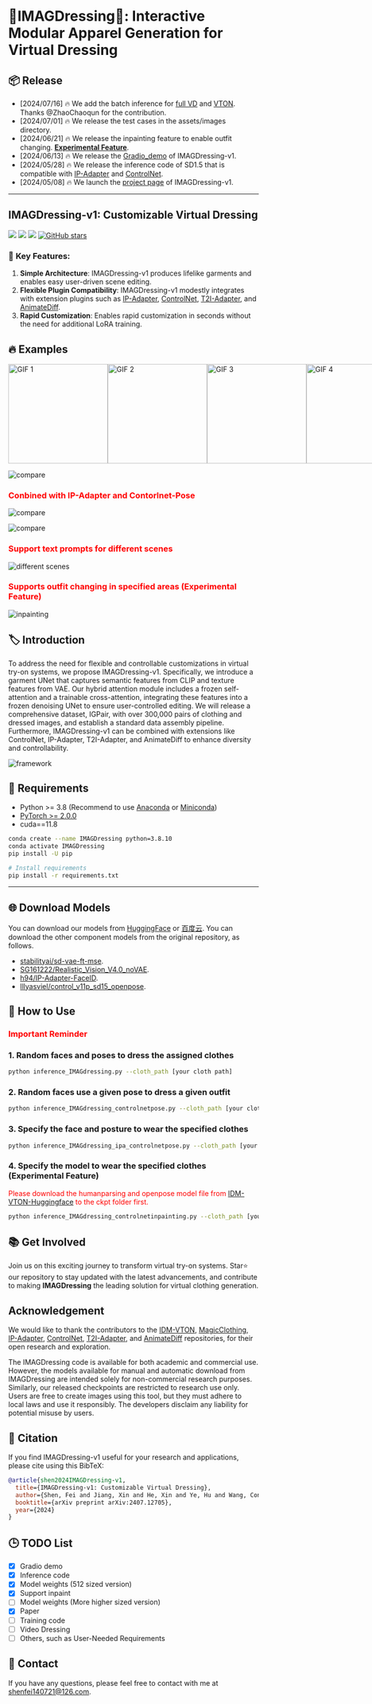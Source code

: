 # **👔IMAGDressing👔: Interactive Modular Apparel Generation for Virtual Dressing**


## 📦️ Release
- [2024/07/16] 🔥 We add the batch inference for [full VD](https://github.com/muzishen/IMAGDressing/blob/main/inference_IMAGdressing_controlnetinpainting_folder.py) and [VTON](https://github.com/muzishen/IMAGDressing/blob/main/inference_IMAGdressing_ipa_controlnetpose_folder.py). Thanks @ZhaoChaoqun for the contribution.
- [2024/07/01] 🔥 We release the test cases in the assets/images directory.
- [2024/06/21] 🔥 We release the inpainting feature to enable outfit changing. **[Experimental Feature](assets/inpainting.png)**.
- [2024/06/13] 🔥 We release the [Gradio_demo](https://sf.dictdoc.site/) of IMAGDressing-v1.
- [2024/05/28] 🔥 We release the inference code of SD1.5 that is compatible with [IP-Adapter](https://github.com/tencent-ailab/IP-Adapter) and [ControlNet](https://github.com/lllyasviel/ControlNet).
- [2024/05/08]  🔥 We launch the [project page](https://imagdressing.github.io/) of IMAGDressing-v1.

---

## IMAGDressing-v1: Customizable Virtual Dressing
<a href='https://imagdressing.github.io/'><img src='https://img.shields.io/badge/Project-Page-green'></a>
<a href='http://arxiv.org/abs/2407.12705'><img src='https://img.shields.io/badge/Technique-Report-red'></a>
<a href='https://huggingface.co/feishen29/IMAGDressing'><img src='https://img.shields.io/badge/%F0%9F%A4%97%20Hugging%20Face-Model-blue'></a>
[![GitHub stars](https://img.shields.io/github/stars/muzishen/IMAGDressing?style=social)](https://github.com/muzishen/IMAGDressing)


### 🚀 **Key Features:**
1. **Simple Architecture**: IMAGDressing-v1 produces lifelike garments and enables easy user-driven scene editing. 
2. **Flexible Plugin Compatibility**: IMAGDressing-v1 modestly integrates with extension plugins such as [IP-Adapter](https://github.com/tencent-ailab/IP-Adapter), [ControlNet](https://github.com/lllyasviel/ControlNet), [T2I-Adapter](https://github.com/TencentARC/T2I-Adapter), and [AnimateDiff](https://github.com/guoyww/AnimateDiff).
3. **Rapid Customization**: Enables rapid customization in seconds without the need for additional LoRA training.




## 🔥 **Examples**

<div style="display: flex; justify-content: space-around;">
  <img src="assets/scrolling_images1.gif" alt="GIF 1" width="200" />
  <img src="assets/scrolling_images2.gif" alt="GIF 2" width="200" />
  <img src="assets/scrolling_images3.gif" alt="GIF 3" width="200" />
    <img src="assets/scrolling_images4.gif" alt="GIF 4" width="200" />
</div>


![compare](assets/compare_magic2.png)

### <span style="color:red">Conbined with IP-Adapter and Contorlnet-Pose</span>

![compare](assets/pose.png)

![compare](assets/person.png)

### <span style="color:red">Support text prompts for different scenes</span>
![different scenes](assets/different_scenes.png)

### <span style="color:red">Supports outfit changing in specified areas (Experimental Feature)</span>
![inpainting](assets/inpainting.png)


## 🏷️  Introduction

To address the need for flexible and controllable customizations in virtual try-on systems, we propose IMAGDressing-v1. Specifically, we introduce a garment UNet that captures semantic features from CLIP and texture features from VAE. Our hybrid attention module includes a frozen self-attention and a trainable cross-attention, integrating these features into a frozen denoising UNet to ensure user-controlled editing. We will release a comprehensive dataset, IGPair, with over 300,000 pairs of clothing and dressed images, and establish a standard data assembly pipeline. Furthermore, IMAGDressing-v1 can be combined with extensions like ControlNet, IP-Adapter, T2I-Adapter, and AnimateDiff to enhance diversity and controllability. 

![framework](assets/pipeline.png)

## 🔧 Requirements

- Python >= 3.8 (Recommend to use [Anaconda](https://www.anaconda.com/download/#linux) or [Miniconda](https://docs.conda.io/en/latest/miniconda.html))
- [PyTorch >= 2.0.0](https://pytorch.org/)
- cuda==11.8

```bash
conda create --name IMAGDressing python=3.8.10
conda activate IMAGDressing
pip install -U pip

# Install requirements
pip install -r requirements.txt
```

---


## 🌐 Download Models
You can download our models from [HuggingFace](https://huggingface.co/feishen29/IMAGDressing) or [百度云](https://pan.baidu.com/s/1-69aFUjtrsGnD0OlU0dMzQ?pwd=imag).  You can download the other component models from the original repository, as follows.
- [stabilityai/sd-vae-ft-mse](https://huggingface.co/stabilityai/sd-vae-ft-mse).
- [SG161222/Realistic_Vision_V4.0_noVAE](https://huggingface.co/SG161222/Realistic_Vision_V4.0_noVAE).
- [h94/IP-Adapter-FaceID](https://huggingface.co/h94/IP-Adapter-FaceID).
- [lllyasviel/control_v11p_sd15_openpose](https://huggingface.co/lllyasviel/control_v11p_sd15_openpose).
## 🎉 How to Use

### <span style="color:red">Important Reminder</span>


### 1. Random faces and poses to dress the assigned clothes 

```sh
python inference_IMAGdressing.py --cloth_path [your cloth path]
```


### 2. Random faces use a given pose to dress a given outfit 

```sh
python inference_IMAGdressing_controlnetpose.py --cloth_path [your cloth path] --pose_path [your posture path]
```

### 3. Specify the face and posture to wear the specified clothes

```sh
python inference_IMAGdressing_ipa_controlnetpose.py --cloth_path [your cloth path] --face_path [your face path] --pose_path [your posture path]
```

### 4. Specify the model to wear the specified clothes (Experimental Feature)
<span style="color:red">Please download the humanparsing and openpose model file from [IDM-VTON-Huggingface](https://huggingface.co/spaces/yisol/IDM-VTON/tree/main) to the ckpt folder first.</span>
```sh
python inference_IMAGdressing_controlnetinpainting.py --cloth_path [your cloth path] --model_path [your model path]
```


## 📚 Get Involved
Join us on this exciting journey to transform virtual try-on systems. Star⭐️ our repository to stay updated with the latest advancements, and contribute to making **IMAGDressing** the leading solution for virtual clothing generation.


## Acknowledgement
We would like to thank the contributors to the [IDM-VTON](https://github.com/yisol/IDM-VTON), [MagicClothing](https://github.com/ShineChen1024/MagicClothing), [IP-Adapter](https://github.com/tencent-ailab/IP-Adapter), [ControlNet](https://github.com/lllyasviel/ControlNet), [T2I-Adapter](https://github.com/TencentARC/T2I-Adapter), and [AnimateDiff](https://github.com/guoyww/AnimateDiff) repositories, for their open research and exploration.

The IMAGDressing code is available for both academic and commercial use. However, the models available for manual and automatic download from IMAGDressing are intended solely for non-commercial research purposes. Similarly, our released checkpoints are restricted to research use only. Users are free to create images using this tool, but they must adhere to local laws and use it responsibly. The developers disclaim any liability for potential misuse by users.

## 📝 Citation

If you find IMAGDressing-v1 useful for your research and applications, please cite using this BibTeX:

```bibtex
@article{shen2024IMAGDressing-v1,
  title={IMAGDressing-v1: Customizable Virtual Dressing},
  author={Shen, Fei and Jiang, Xin and He, Xin and Ye, Hu and Wang, Cong, and Du, Xiaoyu, Li Zechao, and Tang, Jinghui},
  booktitle={arXiv preprint arXiv:2407.12705},
  year={2024}
}
```

## 🕒 TODO List
- [x] Gradio demo
- [x] Inference code
- [x] Model weights (512 sized version)
- [x] Support inpaint
- [ ] Model weights (More higher sized version)
- [x] Paper
- [ ] Training code
- [ ] Video Dressing
- [ ] Others, such as User-Needed Requirements

## 📨 Contact
If you have any questions, please feel free to contact with me at shenfei140721@126.com.
